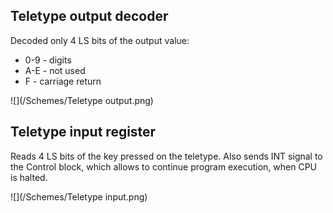
## Teletype output decoder

Decoded only 4 LS bits of the output value:
* 0-9 - digits
* A-E - not used
* F - carriage return

![](/Schemes/Teletype output.png)

## Teletype input register

Reads 4 LS bits of the key pressed on the teletype.
Also sends INT signal to the Control block, which allows to continue
program execution, when CPU is halted.

![](/Schemes/Teletype input.png)
